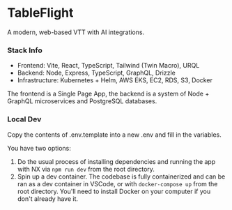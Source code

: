 # TableFlight

A modern, web-based VTT with AI integrations.

### Stack Info
* Frontend: Vite, React, TypeScript, Tailwind (Twin Macro), URQL
* Backend: Node, Express, TypeScript, GraphQL, Drizzle
* Infrastructure: Kubernetes + Helm, AWS EKS, EC2, RDS, S3, Docker

The frontend is a Single Page App, the backend is a system of Node + GraphQL microservices and PostgreSQL databases.

### Local Dev

Copy the contents of .env.template into a new .env and fill in the variables.

You have two options:
1. Do the usual process of installing dependencies and running the app with NX via `npm run dev` from the root directory.
2. Spin up a dev container. The codebase is fully containerized and can be ran as a dev container in VSCode, or with `docker-compose up` from the root directory. You'll need to install Docker on your computer if you don't already have it.
